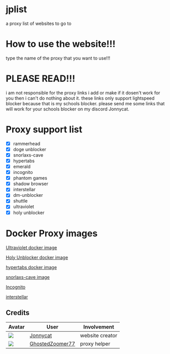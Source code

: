 # jplist
a proxy list of websites to go to 

# How to use the website!!! 
type the name of the proxy that you want to use!!! 

# PLEASE READ!!! 
i am not responsible for the proxy links i add or make if it dosen't work for you then i can't do nothing about it. these links only support lightspeed blocker because that is my schools blocker. please send me some links that will work for your schools blocker on my discord Jonnycat.

# Proxy support list
- [x] rammerhead
- [x] doge unblocker 
- [x] snorlaxs-cave
- [x] hypertabs  
- [x] emerald 
- [x] incognito 
- [x] phantom games  
- [x] shadow browser 
- [x] interstellar
- [x] dm-unblocker
- [x] shuttle
- [x] ultraviolet
- [x] holy unblocker

# Docker Proxy images 
[Ultraviolet docker image](https://hub.docker.com/r/diffusehyperion/ultraviolet)

[Holy Unblocker docker image](https://hub.docker.com/r/diffusehyperion/holyunblocker)

[hypertabs docker image](https://hub.docker.com/r/noahjam/hypertabs)

[snorlaxs-cave image](https://hub.docker.com/layers/jonnycat/pokecavewebsite/v1.1/images/sha256-053975d44474b1d86a2546cd087235c59527929405d67cc579bc7ce16eedbb3d?context=repo) 

[Incognito](https://hub.docker.com/r/jonnycat/nitoweb)

[interstellar](https://hub.docker.com/r/jonnycat/push92thebest)

## Credits

| Avatar | User | Involvement |
| ------ | ---- | ----------- | 
| ![](https://avatars.githubusercontent.com/u/107599365?v=64) | [Jonnycat](https://github.com/JonnycatMeow) | website creator
| ![](https://avatars.githubusercontent.com/u/121367528?s=64) | [GhostedZoomer77](https://github.com/Ishan877) | proxy helper